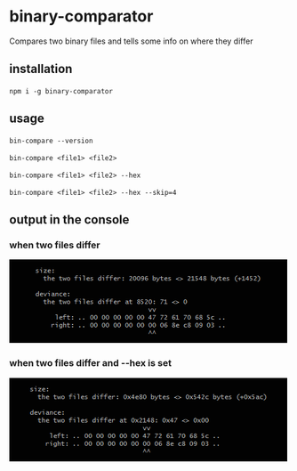 # binary-comparator

Compares two binary files and tells some info on where they differ

## installation

`npm i -g binary-comparator`

## usage

`bin-compare --version`

`bin-compare <file1> <file2>`

`bin-compare <file1> <file2> --hex`

`bin-compare <file1> <file2> --hex --skip=4`

## output in the console

### when two files differ

![example on the output when two files do not match](./docs/output.png)

### when two files differ and --hex is set

![example on the output with the hex flag](./docs/output-hex.png)
